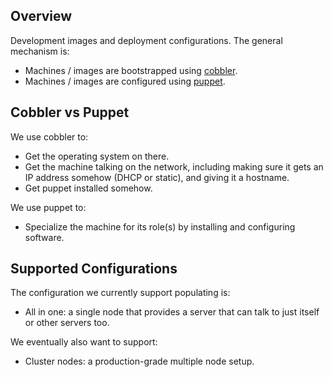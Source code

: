 ## Overview

Development images and deployment configurations.  The general mechanism is:

* Machines / images are bootstrapped using [cobbler].
* Machines / images are configured using [puppet].


## Cobbler vs Puppet

We use cobbler to:

- Get the operating system on there.
- Get the machine talking on the network, including making sure it gets an IP
   address somehow (DHCP or static), and giving it a hostname.
- Get puppet installed somehow.

We use puppet to:

- Specialize the machine for its role(s) by installing and configuring software.


## Supported Configurations

The configuration we currently support populating is:

* All in one: a single node that provides a server that can talk to just itself
   or other servers too.
   
We eventually also want to support:

* Cluster nodes: a production-grade multiple node setup.

[cobbler]: https://fedorahosted.org/cobbler/
[puppet]: http://docs.puppetlabs.com/
